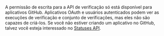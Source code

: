 A permissão de escrita para a API de verificação só está disponível para aplicativos GitHub. Aplicativos OAuth e usuários autenticados podem ver as execuções de verificação e conjunto de verificações, mas eles não são capazes de criá-los. Se você não estiver criando um aplicativo no GitHub, talvez você esteja interessado no [Statuses API](/rest/reference/repos#statuses).
